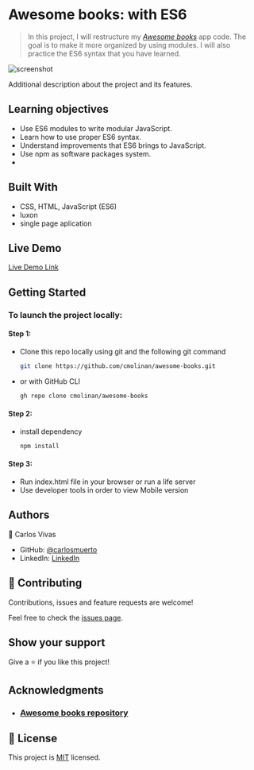 # Awesome books: with ES6

> In this project, I will restructure my [_Awesome books_](https://github.com/cmolinan/awesome-books) app code. The goal is to make it more organized by using modules. I will also practice the ES6 syntax that you have learned.

![screenshot](https://user-images.githubusercontent.com/34493013/217889564-53b539dc-392c-40b4-8a01-7861728368d5.png)

Additional description about the project and its features.

## Learning objectives

- Use ES6 modules to write modular JavaScript.
- Learn how to use proper ES6 syntax.
- Understand improvements that ES6 brings to JavaScript.
- Use npm as software packages system.
- 
## Built With

- CSS, HTML, JavaScript (ES6)
- luxon
- single page aplication

## Live Demo

[Live Demo Link](https://carlosmuerto.github.io/Awesome-books-ES6/)


## Getting Started

### To launch the project locally:

#### Step 1:
- Clone this repo locally using git and the following git command
	```bash 
	git clone https://github.com/cmolinan/awesome-books.git
	```
- or with GitHub CLI
	```bash
	gh repo clone cmolinan/awesome-books
	```

#### Step 2:

- install dependency
	```bash
	npm install
	```

#### Step 3:

- Run index.html file in your browser or run a life server
- Use developer tools in order to view Mobile version

## Authors

👤 Carlos Vivas

- GitHub: [@carlosmuerto](https://github.com/carlosmuerto)
- LinkedIn: [LinkedIn](https://www.linkedin.com/in/carlos-vivas-818ab831/)

## 🤝 Contributing

Contributions, issues and feature requests are welcome!

Feel free to check the [issues page](issues/).

## Show your support

Give a ⭐️ if you like this project!

## Acknowledgments

- ### [Awesome books repository](https://github.com/cmolinan/awesome-books)

## 📝 License

This project is [MIT](LICENSE.md) licensed.
